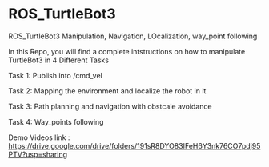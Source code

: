 # ROS_TurtleBot3
ROS_TurtleBot3 Manipulation, Navigation, LOcalization, way_point following


In this Repo, you will find a complete intstructions on how to manipulate TurtleBot3 in 4 Different Tasks

Task 1: Publish into /cmd_vel

Task 2: Mapping the environment and localize the robot in it

Task 3: Path planning and navigation with obstcale avoidance

Task 4: Way_points following

Demo Videos link : https://drive.google.com/drive/folders/191sR8DYO83IFeH6Y3nk76CO7pdj95PTV?usp=sharing
